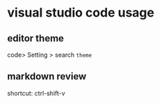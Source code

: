 # visual studio code usage

## editor theme

code> Setting > search `theme`

## markdown review

shortcut: ctrl-shift-v

